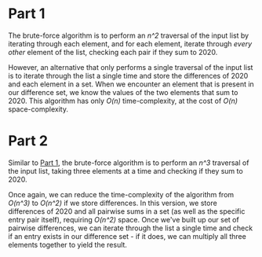 # Part 1

The brute-force algorithm is to perform an *n^2* traversal of the input list by
iterating through each element, and for each element, iterate through *every
other* element of the list, checking each pair if they sum to 2020.

However, an alternative that only performs a single traversal of the input list
is to iterate through the list a single time and store the differences of 2020
and each element in a set. When we encounter an element that is present in our
difference set, we know the values of the two elements that sum to 2020. This
algorithm has only *O(n)* time-complexity, at the cost of *O(n)*
space-complexity.

# Part 2

Similar to [Part 1](#part-1), the brute-force algorithm is to perform an *n^3*
traversal of the input list, taking three elements at a time and checking if
they sum to 2020.

Once again, we can reduce the time-complexity of the algorithm from *O(n^3)* to
*O(n^2)* if we store differences. In this version, we store differences of 2020
and all pairwise sums in a set (as well as the specific entry pair itself),
requiring *O(n^2)* space. Once we've built up our set of pairwise differences,
we can iterate through the list a single time and check if an entry exists in
our difference set - if it does, we can multiply all three elements together to
yield the result.
